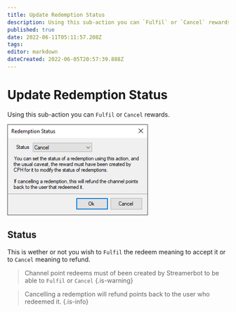 ```yaml
---
title: Update Redemption Status
description: Using this sub-action you can `Fulfil` or `Cancel` rewards.
published: true
date: 2022-06-11T05:11:57.208Z
tags: 
editor: markdown
dateCreated: 2022-06-05T20:57:39.888Z
---
```


# Update Redemption Status
 
Using this sub-action you can `Fulfil` or `Cancel` rewards.

![redemption_status.png](/sb-wiki-images/redemption_status.png)

## Status
This is wether or not you wish to `Fulfil` the redeem meaning to accept it or to `Cancel` meaning to refund.

> Channel point redeems must of been created by Streamerbot to be able to `Fulfil` or `Cancel` {.is-warning}

> Cancelling a redemption will refund points back to the user who redeemed it. {.is-info}